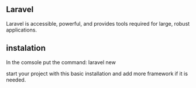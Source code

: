 
## Laravel
Laravel is accessible, powerful, and provides tools required for large, robust applications.

## instalation
In the comsole put the command:
laravel new

start your project with this basic installation and add more framework if it is needed.




